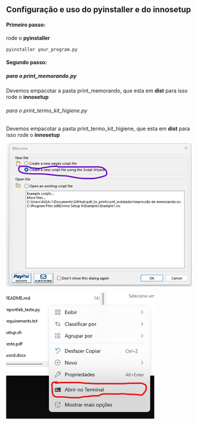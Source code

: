 ## Configuração e uso do __pyinstaller__ e do __innosetup__


#### Primeiro passo:
rode o __pyinstaller__
```
pyinstaller your_program.py
```


#### Segundo passo:
##### para o print_memorando.py
Devemos empacotar a pasta print_memorando, que esta em __dist__ para isso rode o __innosetup__


###### para o print_termo_kit_higiene.py

Devemos empacotar a pasta print_termo_kit_higiene, que esta em __dist__ para isso rode o __innosetup__


![figura_1](figure/inno/1.png)

![terminal](figure/abri_terminal.png)
